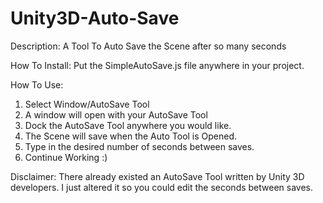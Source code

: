 Unity3D-Auto-Save
=================

Description:
A Tool To Auto Save the Scene after so many seconds

How To Install:
Put the SimpleAutoSave.js file anywhere in your project. 

How To Use: 
1. Select Window/AutoSave Tool
2. A window will open with your AutoSave Tool
3. Dock the AutoSave Tool anywhere you would like. 
4. The Scene will save when the Auto Tool is Opened.
5. Type in the desired number of seconds between saves.
6. Continue Working :) 


Disclaimer: 
There already existed an AutoSave Tool written by Unity 3D developers. I just altered it so you could edit the seconds between saves. 

